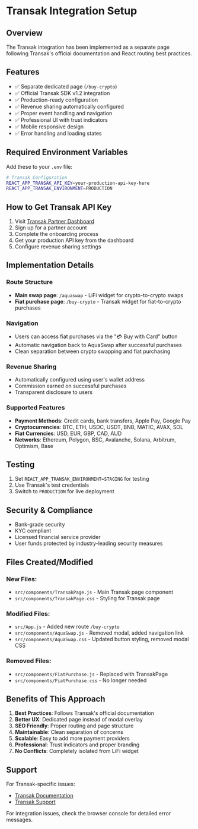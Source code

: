# Transak Integration Setup

## Overview
The Transak integration has been implemented as a separate page following Transak's official documentation and React routing best practices.

## Features
- ✅ Separate dedicated page (`/buy-crypto`)
- ✅ Official Transak SDK v1.2 integration
- ✅ Production-ready configuration
- ✅ Revenue sharing automatically configured
- ✅ Proper event handling and navigation
- ✅ Professional UI with trust indicators
- ✅ Mobile responsive design
- ✅ Error handling and loading states

## Required Environment Variables

Add these to your `.env` file:

```bash
# Transak Configuration
REACT_APP_TRANSAK_API_KEY=your-production-api-key-here
REACT_APP_TRANSAK_ENVIRONMENT=PRODUCTION
```

## How to Get Transak API Key

1. Visit [Transak Partner Dashboard](https://partners.transak.com/)
2. Sign up for a partner account
3. Complete the onboarding process
4. Get your production API key from the dashboard
5. Configure revenue sharing settings

## Implementation Details

### Route Structure
- **Main swap page**: `/aquaswap` - LiFi widget for crypto-to-crypto swaps
- **Fiat purchase page**: `/buy-crypto` - Transak widget for fiat-to-crypto purchases

### Navigation
- Users can access fiat purchases via the "💳 Buy with Card" button
- Automatic navigation back to AquaSwap after successful purchases
- Clean separation between crypto swapping and fiat purchasing

### Revenue Sharing
- Automatically configured using user's wallet address
- Commission earned on successful purchases
- Transparent disclosure to users

### Supported Features
- **Payment Methods**: Credit cards, bank transfers, Apple Pay, Google Pay
- **Cryptocurrencies**: BTC, ETH, USDC, USDT, BNB, MATIC, AVAX, SOL
- **Fiat Currencies**: USD, EUR, GBP, CAD, AUD
- **Networks**: Ethereum, Polygon, BSC, Avalanche, Solana, Arbitrum, Optimism, Base

## Testing

1. Set `REACT_APP_TRANSAK_ENVIRONMENT=STAGING` for testing
2. Use Transak's test credentials
3. Switch to `PRODUCTION` for live deployment

## Security & Compliance
- Bank-grade security
- KYC compliant
- Licensed financial service provider
- User funds protected by industry-leading security measures

## Files Created/Modified

### New Files:
- `src/components/TransakPage.js` - Main Transak page component
- `src/components/TransakPage.css` - Styling for Transak page

### Modified Files:
- `src/App.js` - Added new route `/buy-crypto`
- `src/components/AquaSwap.js` - Removed modal, added navigation link
- `src/components/AquaSwap.css` - Updated button styling, removed modal CSS

### Removed Files:
- `src/components/FiatPurchase.js` - Replaced with TransakPage
- `src/components/FiatPurchase.css` - No longer needed

## Benefits of This Approach

1. **Best Practices**: Follows Transak's official documentation
2. **Better UX**: Dedicated page instead of modal overlay
3. **SEO Friendly**: Proper routing and page structure
4. **Maintainable**: Clean separation of concerns
5. **Scalable**: Easy to add more payment providers
6. **Professional**: Trust indicators and proper branding
7. **No Conflicts**: Completely isolated from LiFi widget

## Support

For Transak-specific issues:
- [Transak Documentation](https://docs.transak.com/)
- [Transak Support](https://support.transak.com/)

For integration issues, check the browser console for detailed error messages. 